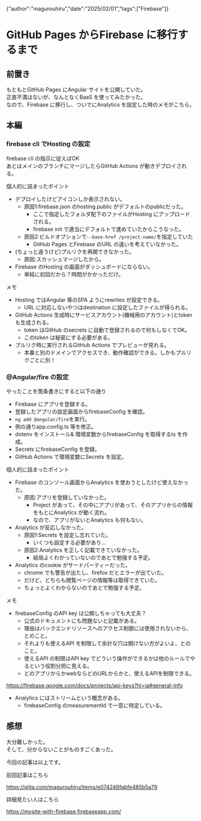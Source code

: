 {"author":"magurouhiru","date":"2025/02/01","tags":["Firebase"]}
# GitHub Pages からFirebase に移行するまで

## 前置き
もともとGitHub Pages にAngular サイトを公開していた。  
正直不満はないが、なんとなくBaaS を使ってみたかった。  
なので、Firebase に移行し、ついでにAnalytics を設定した時のメモがこちら。  


## 本編
### firebase cli でHosting の設定
firebase cli の指示に従えばOK  
あとはメインのブランチにマージしたらGitHub Actions が動きデプロイされる。  

個人的に詰まったポイント
- デプロイしたけどアイコンしか表示されない。
  - 原因1:firebase.json のhosting.public がデフォルトのpublicだった。
    - ここで指定したフォルダ配下のファイルがHosting にアップロードされる。
    - firebase init で適当にデフォルトで進めていたからこうなった。
  - 原因2:ビルドオプションで`--base-href /project-name/`を指定していた
    - GitHub Pages とFirebase のURL の違いを考えていなかった。
- (ちょっと違うけど)プルリクを再開できなかった。
  - 原因:スカッシュマージしたから。
- Firebase のHosting の画面がダッシュボードにならない。
  - 単純に初回だから？時間がかかっただけ。

メモ
- Hosting ではAngular 等のSPA ようにrewrites が設定できる。
  - URL に対応しないやつはdestination に設定したファイルが得られる。
- GitHub Actions 生成時にサービスアカウント(機械用のアカウント)とtoken も生成される。
  - token はGitHub のsecrets に自動で登録されるので何もしなくてOK。
  - このtoken は秘密にする必要がある。
- プルリク時に実行されるGitHub Actions でプレビューが見れる。
  - 本番と別のドメインでアクセスでき、動作確認ができる。しかもプルリクごとに別！

### @Angular/fire の設定
やったことを箇条書きにすると以下の通り
- Firebase にアプリを登録する。  
- 登録したアプリの設定画面からfirebaseConfig を確認。
- `ng add @angular/fire`を実行。
- 例の通りapp.config.ts 等を修正。
- dotenv をインストール& 環境変数からfirebaseConfig を取得するts を作成。
- Secrets にfirebaseConfig を登録。
- GitHub Actions で環境変数にSecrets を設定。

個人的に詰まったポイント
- Firebase のコンソール画面からAnalytics を使おうとしたけど使えなかった。
  - 原因:アプリを登録していなかった。
    - Project があって、その中にアプリがあって、そのアプリからの情報をもとにAnalytics が動く流れ。
    - なので、アプリがないとAnalytics も何もない。
- Analytics が反応しなかった。
  - 原因1:Secrets を設定し忘れていた。
    - いくつも設定する必要があり...
  - 原因2:Analytics を正しく記載できていなかった。
    - 結局よくわかっていないのであとで勉強する予定。
- Analytics のcookie がサードパーティーだった。
  - chrome でも警告が出たし、firefox だとエラーが出ていた。
  - だけど、どちらも閲覧ページの情報等は取得できていた。
  - ちょっとよくわからないのであとで勉強する予定。

メモ
- firebaseConfig のAPI key は公開しちゃっても大丈夫？
  - 公式のドキュメントにも問題ないと記載がある。
  - 理由はバックエンドリソースへのアクセス制御には使用されないから、とのこと。
  - それよりも使えるAPI を制限して余計な穴は開けない方がよいよ、とのこと。
  - 使えるAPI の制限はAPI key でどういう操作ができるかは他のルールでやるという役割分担に見える。
  - どのアプリからかwebならどのURLからかと、使えるAPIを制限できる。

https://firebase.google.com/docs/projects/api-keys?hl=ja#general-info

- Analytics にはストリームという概念がある。
  - firebaseConfig のmeasurementId で一意に特定している。


## 感想
大分難しかった。  
そして、分からないことがものすごくあった。  


今回の記事は以上です。  

前回記事はこちら  

https://qiita.com/magurouhiru/items/e074248fabfe485b5a79

詳細見たい人はこちら  

https://mysite-with-firebase.firebaseapp.com/

